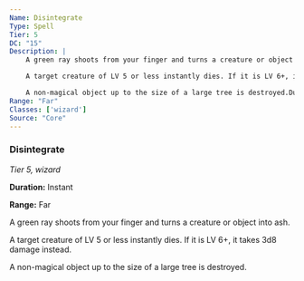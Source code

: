 ```yaml
---
Name: Disintegrate
Type: Spell
Tier: 5
DC: "15"
Description: |
    A green ray shoots from your finger and turns a creature or object into ash.

    A target creature of LV 5 or less instantly dies. If it is LV 6+, it takes 3d8 damage instead.

    A non-magical object up to the size of a large tree is destroyed.Duration: "Instant"
Range: "Far"
Classes: ['wizard']
Source: "Core"
---
```


### Disintegrate

_Tier 5, wizard_

**Duration:** Instant

**Range:** Far

A green ray shoots from your finger and turns a creature or object into ash.

A target creature of LV 5 or less instantly dies. If it is LV 6+, it takes 3d8 damage instead.

A non-magical object up to the size of a large tree is destroyed.

